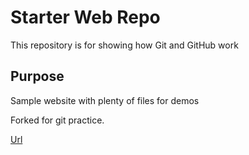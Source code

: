 # Starter Web Repo

This repository is for showing how Git and GitHub work

## Purpose

Sample website with plenty of files for demos

Forked for git practice.

[Url](https://kity9188.github.io/starter-web/)
